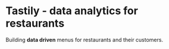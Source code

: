 # Tastily - data analytics for restaurants
Building **data driven** menus for restaurants and their customers.
